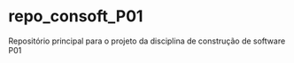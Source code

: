 # repo_consoft_P01
Repositório principal para o projeto da disciplina de construção de software P01
